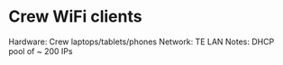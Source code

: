 # Crew WiFi clients

Hardware: Crew laptops/tablets/phones
Network: TE LAN
Notes: DHCP pool of ~ 200 IPs